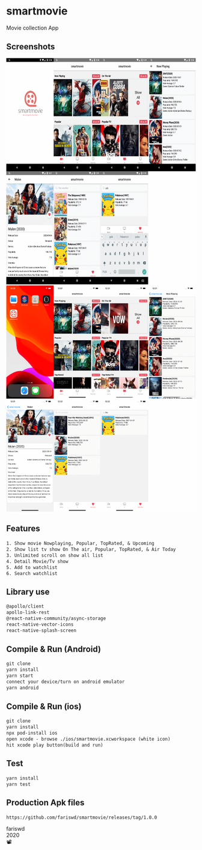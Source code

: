 # smartmovie
Movie collection App

## Screenshots
<img src="https://raw.githubusercontent.com/fariswd/smartmovie/master/ssandroid.png" height="600">  
<img src="https://raw.githubusercontent.com/fariswd/smartmovie/master/ssios.png" height="600">

## Features
```
1. Show movie Nowplaying, Popular, TopRated, & Upcoming
2. Show list tv show On The air, Popular, TopRated, & Air Today
3. Unlimited scroll on show all list
4. Detail Movie/Tv show
5. Add to watchlist
6. Search watchlist
```

## Library use
```
@apollo/client
apollo-link-rest
@react-native-community/async-storage
react-native-vector-icons
react-native-splash-screen
```

## Compile & Run (Android)
```
git clone
yarn install
yarn start
connect your device/turn on android emulator
yarn android
```

## Compile & Run (ios)
```
git clone
yarn install
npx pod-install ios
open xcode - browse ./ios/smartmovie.xcworkspace (white icon)
hit xcode play button(build and run)
```

## Test
```
yarn install
yarn test
```

## Production Apk files
```
https://github.com/fariswd/smartmovie/releases/tag/1.0.0
```


fariswd  
2020  
📽